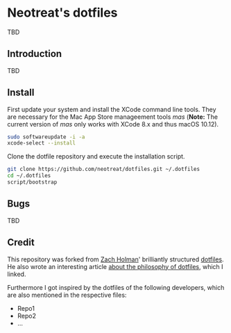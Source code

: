 # Neotreat's dotfiles

TBD

## Introduction

TBD


## Install

First update your system and install the XCode command line tools. They are
necessary for the Mac App Store manageement tools *mas* (**Note:** The current
version of *mas* only works with XCode 8.x and thus macOS 10.12).

```sh
sudo softwareupdate -i -a
xcode-select --install
```

Clone the dotfile repository and execute the installation script.

```sh
git clone https://github.com/neotreat/dotfiles.git ~/.dotfiles
cd ~/.dotfiles
script/bootstrap
```

## Bugs

TBD

## Credit

This repository was forked from [Zach Holman](https://github.com/holman)' brilliantly
structured [dotfiles](http://github.com/holman/dotfiles). He also wrote an interesting
article [about the philosophy of dotfiles](http://zachholman.com/2010/08/dotfiles-are-meant-to-be-forked/),
which I linked.

Furthermore I got inspired by the dotfiles of the following developers, which are also
mentioned in the respective files:

* Repo1
* Repo2
* ...

